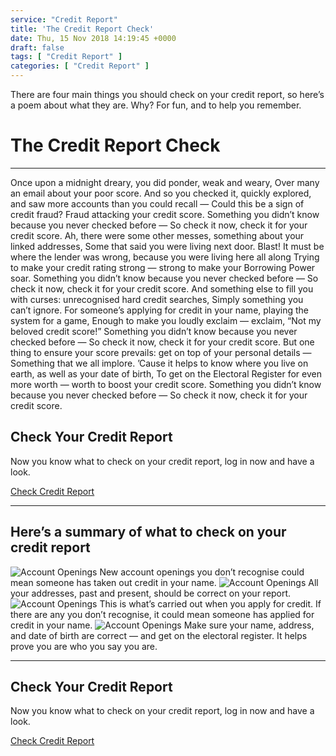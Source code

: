 ```yaml
---
service: "Credit Report"
title: 'The Credit Report Check'
date: Thu, 15 Nov 2018 14:19:45 +0000
draft: false
tags: [ "Credit Report" ]
categories: [ "Credit Report" ]
---
```


There are four main things you should check on your credit report, so here’s a poem about what they are. Why? For fun, and to help you remember.

The Credit Report Check
=======================

* * *

Once upon a midnight dreary, you did ponder, weak and weary, Over many an email about your poor score. And so you checked it, quickly explored, and saw more accounts than you could recall — Could this be a sign of credit fraud? Fraud attacking your credit score. Something you didn’t know because you never checked before — So check it now, check it for your credit score. Ah, there were some other messes, something about your linked addresses, Some that said you were living next door. Blast! It must be where the lender was wrong, because you were living here all along Trying to make your credit rating strong — strong to make your Borrowing Power soar. Something you didn’t know because you never checked before — So check it now, check it for your credit score. And something else to fill you with curses: unrecognised hard credit searches, Simply something you can’t ignore. For someone’s applying for credit in your name, playing the system for a game, Enough to make you loudly exclaim — exclaim, “Not my beloved credit score!” Something you didn’t know because you never checked before — So check it now, check it for your credit score. But one thing to ensure your score prevails: get on top of your personal details — Something that we all implore. ’Cause it helps to know where you live on earth, as well as your date of birth, To get on the Electoral Register for even more worth — worth to boost your credit score. Something you didn’t know because you never checked before — So check it now, check it for your credit score.

Check Your Credit Report
------------------------

Now you know what to check on your credit report, log in now and have a look.

[Check Credit Report](https://www.totallymoney.com/myaccount/login)

* * *

Here’s a summary of what to check on your credit report
-------------------------------------------------------

![Account Openings](https://tm-email.s3.amazonaws.com/graphics/2018/guides/heading__account-openings.jpg) New account openings you don’t recognise could mean someone has taken out credit in your name. ![Account Openings](https://tm-email.s3.amazonaws.com/graphics/2018/guides/heading__linked-addresses.jpg) All your addresses, past and present, should be correct on your report. ![Account Openings](https://tm-email.s3.amazonaws.com/graphics/2018/guides/heading__hard-credit-searches.jpg) This is what’s carried out when you apply for credit. If there are any you don’t recognise, it could mean someone has applied for credit in your name. ![Account Openings](https://tm-email.s3.amazonaws.com/graphics/2018/guides/heading__your-personal-details.jpg) Make sure your name, address, and date of birth are correct — and get on the electoral register. It helps prove you are who you say you are.

* * *

Check Your Credit Report
------------------------

Now you know what to check on your credit report, log in now and have a look.

[Check Credit Report](https://www.totallymoney.com/myaccount/login)
